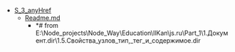 - <a href = "E:\Node_projects\Node_Way\Education\Education_Store\S_3\S_3_anyHref\cat.S_3_anyHref\dir.S_3_anyHref.md">S_3_anyHref</a>
    - <a href = "E:\Node_projects\Node_Way\Education\Education_Store\S_3\S_3_anyHref\Readme.md">Readme.md</a>
        - *# from E:\Node_projects\Node_Way\Education\IlKan\js.ru\Part_1\1.Документ.dir\1.5.Свойства_узлов_тип,_тег_и_содержимое.dir
